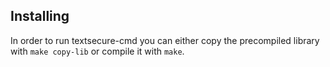 ## Installing
In order to run textsecure-cmd you can either copy the precompiled library with `make copy-lib` or compile it with `make`.
